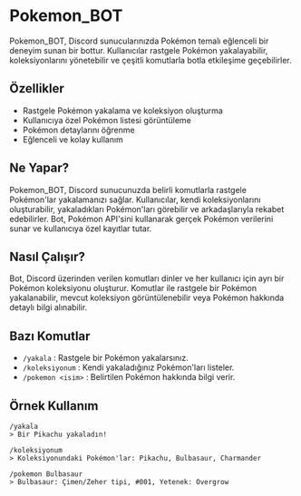# Pokemon_BOT

Pokemon_BOT, Discord sunucularınızda Pokémon temalı eğlenceli bir deneyim sunan bir bottur. Kullanıcılar rastgele Pokémon yakalayabilir, koleksiyonlarını yönetebilir ve çeşitli komutlarla botla etkileşime geçebilirler.

## Özellikler
- Rastgele Pokémon yakalama ve koleksiyon oluşturma
- Kullanıcıya özel Pokémon listesi görüntüleme
- Pokémon detaylarını öğrenme
- Eğlenceli ve kolay kullanım

## Ne Yapar?
Pokemon_BOT, Discord sunucunuzda belirli komutlarla rastgele Pokémon'lar yakalamanızı sağlar. Kullanıcılar, kendi koleksiyonlarını oluşturabilir, yakaladıkları Pokémon'ları görebilir ve arkadaşlarıyla rekabet edebilirler. Bot, Pokémon API'sini kullanarak gerçek Pokémon verilerini sunar ve kullanıcıya özel kayıtlar tutar.

## Nasıl Çalışır?
Bot, Discord üzerinden verilen komutları dinler ve her kullanıcı için ayrı bir Pokémon koleksiyonu oluşturur. Komutlar ile rastgele bir Pokémon yakalanabilir, mevcut koleksiyon görüntülenebilir veya Pokémon hakkında detaylı bilgi alınabilir.

## Bazı Komutlar
- `/yakala` : Rastgele bir Pokémon yakalarsınız.
- `/koleksiyonum` : Kendi yakaladığınız Pokémon'ları listeler.
- `/pokemon <isim>` : Belirtilen Pokémon hakkında bilgi verir.

## Örnek Kullanım
```
/yakala
> Bir Pikachu yakaladın!

/koleksiyonum
> Koleksiyonundaki Pokémon'lar: Pikachu, Bulbasaur, Charmander

/pokemon Bulbasaur
> Bulbasaur: Çimen/Zeher tipi, #001, Yetenek: Overgrow
```